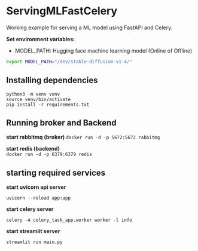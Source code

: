 # ServingMLFastCelery
Working example for serving a ML model using FastAPI and Celery.


**Set environment variables:**
* MODEL_PATH: Hugging face machine learning model (Online of Offline)

```bash
export MODEL_PATH="/dev/stable-diffusion-v1-4/"
```

## Installing dependencies
```
python3 -m venv venv
source venv/bin/activate
pip install -r requirements.txt
```


## Running broker and Backend
**start rabbitmq (broker)**
`docker run -d -p 5672:5672 rabbitmq`  

**start redis (backend)**  
`docker run -d -p 6379:6379 redis`


## starting required services
**start uvicorn api server**  

```
uvicorn --reload app:app
```

**start celery server**

```
celery -A celery_task_app.worker worker -l info
```  

**start streamlit server**  

```
streamlit run main.py
```
